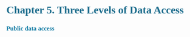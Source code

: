 <!-- Chapter 5 Three Levels of Data Access -->


# <span style="color: #1c6c8c; font-family: cambria">Chapter 5. Three Levels of Data Access
 </span>

### <span style="color: #147ca4; font-family: cambria"> Public data access </span>
